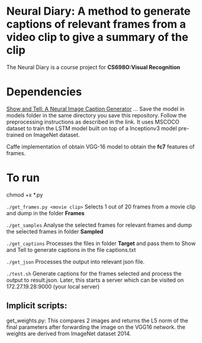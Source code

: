 # Neural Diary: A method to generate captions of relevant frames from a video clip to give a summary of the clip

The Neural Diary is a course project for **CS698O:Visual Recognition**
# Dependencies
[Show and Tell: A Neural Image Caption Generator](https://github.com/tensorflow/models/tree/master/im2txt)
... Save the model in models folder in the same directory you save this repository. Follow the preprocessing instructions as described in the link. It uses MSCOCO dataset to train the LSTM model built on top of a Inceptionv3 model pre-trained on ImageNet dataset.

Caffe implementation of obtain VGG-16 model to obtain the **fc7** features of frames.

# To run
chmod +x *.py

`./get_frames.py <movie clip>`	Selects 1 out of 20 frames from a movie clip and dump in the folder **Frames**

`./get_samples`	Analyse the selected frames for relevant frames and dump the selected frames in folder **Sampled**

`./get_captions` Processes the files in folder **Target** and pass them to Show and Tell to generate captions in the file captions.txt

`./get_json` Processes the output into relevant json file.

`./test.sh` Generate captions for the frames selected and process the output to result.json. Later, this starts a server which can be visited on 172.27.19.28:9000 (your local server)

## Implicit scripts:
get_weights.py: This compares 2 images and returns the L5 norm of the final parameters after forwarding the image on the VGG16 network. the weights are derived from ImageNet dataset 2014.